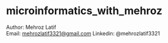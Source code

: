 # microinformatics_with_mehroz
Author: Mehroz Latif <br>
Email: mehrozlatif3321@gmail.com
Linkedin: @mehrozlatif3321
